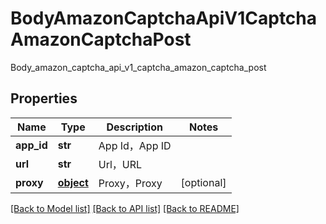 # BodyAmazonCaptchaApiV1CaptchaAmazonCaptchaPost

Body_amazon_captcha_api_v1_captcha_amazon_captcha_post
## Properties
Name | Type | Description | Notes
------------ | ------------- | ------------- | -------------
**app_id** | **str** | App Id，App ID | 
**url** | **str** | Url，URL | 
**proxy** | [**object**](.md) | Proxy，Proxy | [optional] 

[[Back to Model list]](../README.md#documentation-for-models) [[Back to API list]](../README.md#documentation-for-api-endpoints) [[Back to README]](../README.md)


